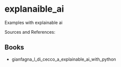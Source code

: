 # explanaible_ai
Examples with explainable ai

Sources and References:
## Books
- gianfagna_l_di_cecco_a_explainable_ai_with_python
